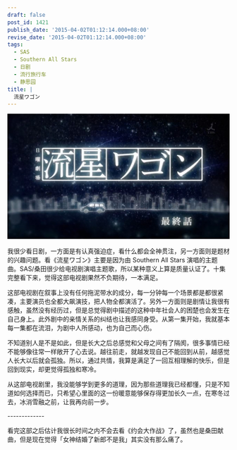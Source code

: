 ```yaml
---
draft: false
post_id: 1421
publish_date: '2015-04-02T01:12:14.000+08:00'
revise_date: '2015-04-02T01:12:14.000+08:00'
tags:
  - SAS
  - Southern All Stars
  - 日剧
  - 流行旅行车
  - 静思园
title: |
  流星ワゴン
---
```


[![Ryusei Wagon EP10 End 720p x265 HEVC-ER.mkv_snapshot_13.09_[2015.04.02_00.48.00]](Ryusei-Wagon-EP10-End-720p-x265-HEVC-ER.mkv_snapshot_13.09_2015.04.02_00.48.00.jpg)](https://blog.kagami.moe/wp-content/uploads/2015/04/Ryusei-Wagon-EP10-End-720p-x265-HEVC-ER.mkv_snapshot_13.09_2015.04.02_00.48.00.jpg)

我很少看日剧，一方面是有认真强迫症，看什么都会全神贯注，另一方面则是题材的兴趣问题。看《流星ワゴン》主要是因为由 Southern All Stars 演唱的主题曲。SAS/桑田很少给电视剧演唱主题歌，所以某种意义上算是质量认证了。十集完整看下来，觉得这部电视剧果然不负期待，一本满足。

这部电视剧在叙事上没有任何拖泥带水的成分，每一分钟每一个场景都是都很紧凑，主要演员也全都大飙演技，把人物全都演活了。另外一方面则是剧情让我很有感触，虽然没有经历过，但是总觉得剧中描述的这种中年社会人的困楚也会发生在自己身上。此外剧中的亲情关系的纠结也让我感同身受。从第一集开始，我就基本每一集都在流泪，为剧中人所感动，也为自己而心伤。

不知道别人是不是如此，但是长大之后总感觉和父母之间有了隔阂，很多事情已经不能够像往常一样敞开了心去说。越往前走，就越发现自己不能回到从前，越感觉人长大以后就会孤独。所以，通过共情，我算是满足了一回互相理解的快乐，但是回到现实，却更觉得孤独和寒冷。

从这部电视剧里，我没能够学到更多的道理，因为那些道理我已经都懂，只是不知道如何选择而已，只希望心里面的这一份暖意能够保存得更加长久一点，在寒冬过去，冰消雪融之前，让我再向前一步。

\-------------

看完这部之后估计我很长时间之内不会去看《约会大作战》了，虽然也是桑田献曲，但是现在觉得「女神结婚了新郎不是我」其实没有那么痛了。
